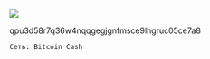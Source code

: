 ![](https://notabug.org/fftcc/Buy-me-a-coffee/raw/main/bch/qr-bch.png)

qpu3d58r7q36w4nqqgegjgnfmsce9lhgruc05ce7a8

`Сеть: Bitcoin Cash`